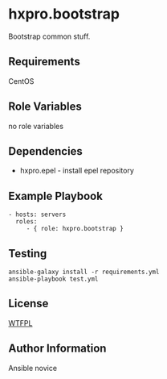 hxpro.bootstrap
===============

Bootstrap common stuff.

Requirements
------------

CentOS

Role Variables
--------------

no role variables

Dependencies
------------

 - hxpro.epel - install epel repository

Example Playbook
----------------

    - hosts: servers
      roles:
         - { role: hxpro.bootstrap }

Testing
-------

    ansible-galaxy install -r requirements.yml
    ansible-playbook test.yml

License
-------

[WTFPL](https://raw.githubusercontent.com/hxpro/ansible-role-bootstrap/master/LICENSE)

Author Information
------------------

Ansible novice
